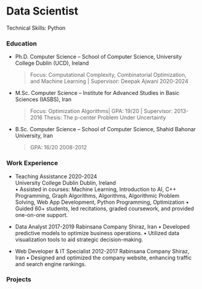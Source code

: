 # Data Scientist
Technical Skills: Python
### Education
- Ph.D. Computer Science – School of Computer Science, University College Dublin (UCD),	Ireland
  > Focus: Computational Complexity, Combinatorial Optimization, and Machine Learning | Supervisor: Deepak Ajwani	2020-2024
* M.Sc. Computer Science – Institute for Advanced Studies in Basic Sciences (IASBS),	Iran
  > Focus: Optimization Algorithms| GPA: 19/20 | Supervisor: 	2013-2016
Thesis: The p-center Problem Under Uncertainty
+ B.Sc. Computer Science – School of Computer Science, Shahid Bahonar University,	Iran
  >GPA: 16/20	2008-2012


### Work Experience
- Teaching Assistance	2020-2024 <br>
University College Dublin	  Dublin, Ireland <br/>
•	Assisted in courses: Machine Learning, Introduction to AI, C++ Programming, Graph Algorithms, Algorithms, Algorithmic Problem Solving, Web App Development, Python Programming, Optimization
•	Guided 60+ students, led recitations, graded coursework, and provided one-on-one support.
* Data Analyst	2017-2019
Rabinsana Company	Shiraz, Iran
•	Developed predictive models to optimize business operations.
•	Utilized data visualization tools to aid strategic decision-making.
+ Web Developer & IT Specialist	2012-2017
Rabinsana Company	Shiraz, Iran
•	Designed and optimized the company website, enhancing traffic and search engine rankings.


### Projects 
